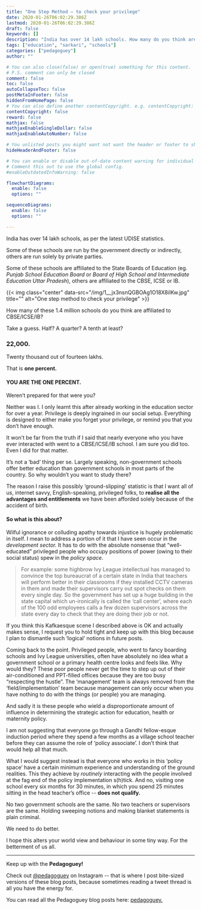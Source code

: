 ```yaml
---
title: "One Step Method — to check your privilege"
date: 2020-01-26T06:02:29.386Z
lastmod: 2020-01-26T06:02:29.386Z
draft: false
keywords: []
description: "India has over 14 lakh schools. How many do you think are affiliated to the CBSE or ICSE?"
tags: ["education", "sarkari", "schools"]
categories: ["pedagoguey"]
author: ""

# You can also close(false) or open(true) something for this content.
# P.S. comment can only be closed
comment: false
toc: false
autoCollapseToc: false
postMetaInFooter: false
hiddenFromHomePage: false
# You can also define another contentCopyright. e.g. contentCopyright: "This is another copyright."
contentCopyright: false
reward: false
mathjax: false
mathjaxEnableSingleDollar: false
mathjaxEnableAutoNumber: false

# You unlisted posts you might want not want the header or footer to show
hideHeaderAndFooter: false

# You can enable or disable out-of-date content warning for individual post.
# Comment this out to use the global config.
#enableOutdatedInfoWarning: false

flowchartDiagrams:
  enable: false
  options: ""

sequenceDiagrams: 
  enable: false
  options: ""

---
```

India has over 14 lakh schools, as per the latest UDISE statistics.

Some of these schools are run by the government directly or indirectly, others are run solely by private parties.
<!--more-->

Some of these schools are affiliated to the State Boards of Education (eg. _Punjab School Education Board_ or _Board of High School and Intermediate Education Uttar Pradesh_), others are affiliated to the CBSE, ICSE or IB.

{{< img class="center" data-src="/img/1__jx3nsnQGBOAg1O18X8iIKw.jpg" title="" alt="One step method to check your privilege" >}}

How many of these 1.4 million schools do you think are affiliated to CBSE/ICSE/IB?

Take a guess. Half? A quarter? A tenth at least?

### 22,000.

Twenty thousand out of fourteen lakhs.

That is **one percent.**

#### **YOU ARE THE ONE PERCENT.**

Weren’t prepared for that were you?

Neither was I. I only learnt this after already working in the education sector for over a year. Privilege is deeply ingrained in our social setup. Everything is designed to either make you forget your privilege, or remind you that you don’t have enough.

It won’t be far from the truth if I said that nearly everyone who you have ever interacted with went to a CBSE/ICSE/IB school. I am sure you did too. Even I did for that matter.

It’s not a ‘bad’ thing per se. Largely speaking, non-government schools offer better education than government schools in most parts of the country. So why wouldn’t you want to study there?

The reason I raise this possibly ‘ground-slipping’ statistic is that I want all of us, internet savvy, English-speaking, privileged folks, to **realise all the advantages and entitlements** we have been afforded solely because of the accident of birth.

#### So what is this about?

Wilful ignorance or colluding apathy towards injustice is hugely problematic in itself. I mean to address a portion of it that I have seen occur in the _development sector._ It has to do with the absolute nonsense that “well-educated” privileged people who occupy positions of power (owing to their social status) spew in the _policy space_.

> For example: some highbrow Ivy League intellectual has managed to convince the top bureaucrat of a certain state in India that teachers will perform better in their classrooms if they installed CCTV cameras in them and made their supervisors carry out spot checks on them every single day. So the government has set up a huge building in the state capital which un-ironically is called the ‘call center’, where each of the 100 odd employees calls a few dozen supervisors across the state every day to check that they are doing their job or not.

If you think this Kafkaesque scene I described above is OK and actually makes sense, I request you to hold tight and keep up with this blog because I plan to dismantle such ‘logical’ notions in future posts.

Coming back to the point. Privileged people, who went to fancy boarding schools and Ivy League universities, often have absolutely no idea what a government school or a primary health centre looks and feels like. Why would they? These poor people never get the time to step up out of their air-conditioned and PPT-filled offices because they are too busy “respecting the hustle”. The ‘management’ team is always removed from the ‘field/implementation’ team because management can only occur when you have nothing to do with the things (or people) you are managing.

And sadly it is these people who wield a disproportionate amount of influence in determining the strategic action for education, health or maternity policy.

I am not suggesting that everyone go through a Gandhi fellow-esque induction period where they spend a few months as a village school teacher before they can assume the role of ‘policy associate’. I don’t think that would help all that much.

What I would suggest instead is that everyone who works in this ‘policy space’ have a certain minimum experience and understanding of the ground realities. This they achieve by _routinely_ interacting with the people involved at the fag end of the policy implementation s(h)tick. And no, visiting one school every six months for 30 minutes, in which you spend 25 minutes sitting in the head teacher’s office -- **does not qualify.**

No two government schools are the same. No two teachers or supervisors are the same. Holding sweeping notions and making blanket statements is plain criminal.

We need to do better.

I hope this alters your world view and behaviour in some tiny way. For the betterment of us all.

---

Keep up with the **Pedagoguey!**

Check out [@pedagoguey](https://www.instagram.com/pedagoguey/) on Instagram -- that is where I post bite-sized versions of these blog posts, because sometimes reading a tweet thread is all you have the energy for.

You can read all the Pedagoguey blog posts here: [pedagoguey.](/categories/pedagoguey/)
